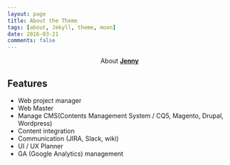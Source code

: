 ```yaml
---
layout: page
title: About the Theme
tags: [about, Jekyll, theme, moon]
date: 2016-03-21
comments: false
---
```


<center>About <a href="http://taylantatli.github.io/Moon"><b>Jenny</b></a></center>

## Features
* Web project manager
* Web Master
* Manage CMS(Contents Management System / CQ5, Magento, Drupal, Wordpress)
* Content integration
* Communication (JIRA, Slack, wiki)
* UI / UX Planner
* GA (Google Analytics) management


<!-- ## Preview

{% capture images %}
    https://cloud.githubusercontent.com/assets/754514/14509720/61c61058-01d6-11e6-93ab-0918515ecd56.png
    https://cloud.githubusercontent.com/assets/754514/14509716/61ac6c8e-01d6-11e6-879f-8308883de790.png
{% endcapture %}
{% include gallery images=images caption="Screenshots of Moon Theme" cols=2 %}

See a [live version of Moon](http://taylantatli.github.io/Moon) hosted on GitHub.

## Getting Started

To learn how to install and use this theme check out the [Setup Guide](http://taylantatli.me/Moon/moon-theme/) for more information.

[Install Moon](https://github.com/TaylanTatli/Moon){: .btn} -->
